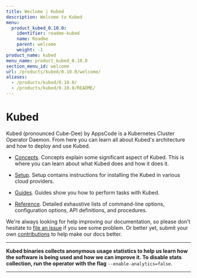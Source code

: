 ```yaml
---
title: Weclome | Kubed
description: Welcome to Kubed
menu:
  product_kubed_0.10.0:
    identifier: readme-kubed
    name: Readme
    parent: welcome
    weight: -1
product_name: kubed
menu_name: product_kubed_0.10.0
section_menu_id: welcome
url: /products/kubed/0.10.0/welcome/
aliases:
  - /products/kubed/0.10.0/
  - /products/kubed/0.10.0/README/
---
```


# Kubed
Kubed (pronounced Cube-Dee) by AppsCode is a Kubernetes Cluster Operator Daemon. From here you can learn all about Kubed's architecture and how to deploy and use Kubed.

- [Concepts](/docs/concepts/). Concepts explain some significant aspect of Kubed. This is where you can learn about what Kubed does and how it does it.

- [Setup](/docs/setup/). Setup contains instructions for installing
  the Kubed in various cloud providers.

- [Guides](/docs/guides/). Guides show you how to perform tasks with Kubed.

- [Reference](/docs/reference/). Detailed exhaustive lists of
command-line options, configuration options, API definitions, and procedures.

We're always looking for help improving our documentation, so please don't hesitate to [file an issue](https://github.com/appscode/kubed/issues/new) if you see some problem. Or better yet, submit your own [contributions](/docs/CONTRIBUTING.md) to help
make our docs better.

---

**Kubed binaries collects anonymous usage statistics to help us learn how the software is being used and how we can improve it. To disable stats collection, run the operator with the flag** `--enable-analytics=false`.

---
